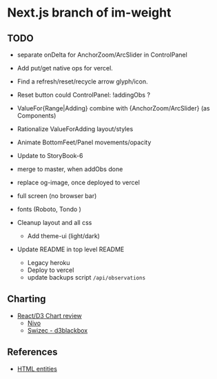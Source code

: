 # Next.js branch of im-weight

## TODO

- separate onDelta for AnchorZoom/ArcSlider in ControlPanel
- Add put/get native ops for vercel.
- Find a refresh/reset/recycle arrow glyph/icon.
- Reset button could ControlPanel: !addingObs ?
- ValueFor{Range|Adding} combine with {AnchorZoom/ArcSlider} (as Components)
- Rationalize ValueForAdding layout/styles
- Animate BottomFeet/Panel movements/opacity
- Update to StoryBook-6
- merge to master, when addObs done
- replace og-image, once deployed to vercel
- full screen (no browser bar)
- fonts (Roboto, Tondo )
- Cleanup layout and all css
  - Add theme-ui (light/dark)

- Update README in top level README
  - Legacy heroku
  - Deploy to vercel
  - update backups script `/api/observations`

## Charting

- [React/D3 Chart review](https://dev.to/giteden/top-5-react-chart-libraries-for-2020-1amb)
  - [Nivo](https://nivo.rocks/line/)
  - [Swizec - d3blackbox](https://github.com/Swizec/d3blackbox)

## References

- [HTML entities](https://www.toptal.com/designers/htmlarrows/symbols/)
